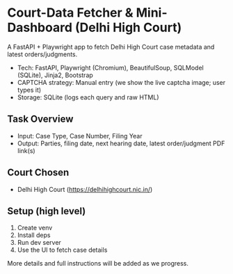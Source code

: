 ﻿# Court-Data Fetcher & Mini-Dashboard (Delhi High Court)

A FastAPI + Playwright app to fetch Delhi High Court case metadata and latest orders/judgments.

- Tech: FastAPI, Playwright (Chromium), BeautifulSoup, SQLModel (SQLite), Jinja2, Bootstrap
- CAPTCHA strategy: Manual entry (we show the live captcha image; user types it)
- Storage: SQLite (logs each query and raw HTML)

## Task Overview
- Input: Case Type, Case Number, Filing Year
- Output: Parties, filing date, next hearing date, latest order/judgment PDF link(s)

## Court Chosen
- Delhi High Court (https://delhihighcourt.nic.in/)

## Setup (high level)
1. Create venv
2. Install deps
3. Run dev server
4. Use the UI to fetch case details

More details and full instructions will be added as we progress.
